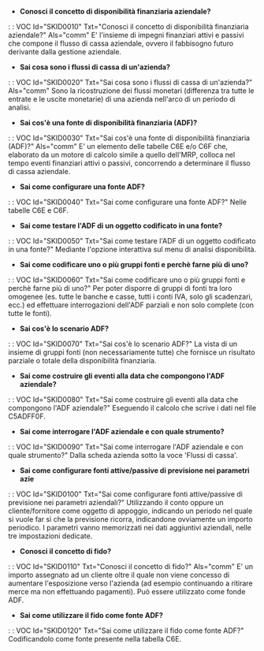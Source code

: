 - **Conosci il concetto di disponibilità finanziaria aziendale?**

 :  : VOC Id="SKID0010" Txt="Conosci il concetto di disponibilità finanziaria aziendale?" Als="comm"
E' l'insieme di impegni finanziari attivi e passivi che compone il flusso di cassa aziendale, ovvero il fabbisogno futuro derivante dalla gestione aziendale.
- **Sai cosa sono i flussi di cassa di un'azienda?**

 :  : VOC Id="SKID0020" Txt="Sai cosa sono i flussi di cassa di un'azienda?" Als="comm"
Sono la ricostruzione dei flussi monetari (differenza tra tutte le entrate e le uscite monetarie) di una azienda nell'arco di un periodo di analisi.
- **Sai cos'è una fonte di disponibilità finanziaria (ADF)?**

 :  : VOC Id="SKID0030" Txt="Sai cos'è una fonte di disponibilità finanziaria (ADF)?" Als="comm"
E' un elemento delle tabelle C6E e/o C6F che, elaborato da un motore di calcolo simile a quello dell'MRP, colloca nel tempo eventi finanziari attivi o passivi, concorrendo a determinare il flusso di cassa aziendale.
- **Sai come configurare una fonte ADF?**

 :  : VOC Id="SKID0040" Txt="Sai come configurare una fonte ADF?"
Nelle tabelle C6E e C6F.
- **Sai come testare l'ADF di un oggetto codificato in una fonte?**

 :  : VOC Id="SKID0050" Txt="Sai come testare l'ADF di un oggetto codificato in una fonte?"
Mediante l'opzione interattiva sul menu di analisi disponibilità.
- **Sai come codificare uno o più gruppi fonti e perchè farne più di uno?**

 :  : VOC Id="SKID0060" Txt="Sai come codificare uno o più gruppi fonti e perchè farne più di uno?"
Per poter disporre di gruppi di fonti tra loro omogenee (es. tutte le banche e casse, tutti i conti IVA,  solo gli scadenzari, ecc.) ed effettuare interrogazioni dell'ADF parziali e non solo complete (con tutte le fonti).
- **Sai cos'è lo scenario ADF?**

 :  : VOC Id="SKID0070" Txt="Sai cos'è lo scenario ADF?"
La vista di un insieme di gruppi fonti (non necessariamente tutte) che fornisce un risultato parziale o totale della disponibilità finanziaria.
- **Sai come costruire gli eventi alla data che compongono l'ADF aziendale?**

 :  : VOC Id="SKID0080" Txt="Sai come costruire gli eventi alla data che compongono l'ADF aziendale?"
Eseguendo il calcolo che scrive i dati nel file C5ADFF0F.
- **Sai come interrogare l'ADF aziendale e con quale strumento?**

 :  : VOC Id="SKID0090" Txt="Sai come interrogare l'ADF aziendale e con quale strumento?"
Dalla scheda azienda sotto la voce 'Flussi di cassa'.
- **Sai come configurare fonti attive/passive di previsione nei parametri azie**

 :  : VOC Id="SKID0100" Txt="Sai come configurare fonti attive/passive di previsione nei parametri aziendali?"
Utilizzando il conto oppure un cliente/fornitore come oggetto di appoggio, indicando un periodo nel quale si vuole far sì che la previsione ricorra, indicandone ovviamente un importo periodico.
I parametri vanno memorizzati nei dati aggiuntivi aziendali, nelle tre impostazioni dedicate.
- **Conosci il concetto di fido?**

 :  : VOC Id="SKID0110" Txt="Conosci il concetto di fido?" Als="comm"
E' un importo assegnato ad un cliente oltre il quale non viene concesso di aumentare l'esposizione verso l'azienda (ad esempio continuando a ritirare merce ma non effettuando pagamenti). Può essere utilizzato come fonde ADF.
- **Sai come utilizzare il fido come fonte ADF?**

 :  : VOC Id="SKID0120" Txt="Sai come utilizzare il fido come fonte ADF?"
Codificandolo come fonte presente nella tabella C6E.
